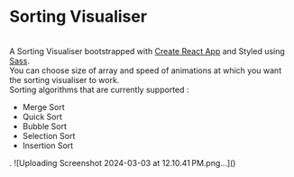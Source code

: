 <h1>Sorting Visualiser</h1>
<br>
A Sorting Visualiser bootstrapped with <a href="https://github.com/facebook/create-react-app">Create React App</a> and Styled using <a href="https://sass-lang.com">Sass</a>.<br>
You can choose size of array and speed of animations at which you want the sorting visualiser to work.<br>
Sorting algorithms that are currently supported :<br>
<ul><li>Merge Sort</li><li>Quick Sort</li><li>Bubble Sort</li><li>Selection Sort</li><li>Insertion Sort</li></ul>.
![Uploading Screenshot 2024-03-03 at 12.10.41 PM.png…]()
